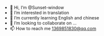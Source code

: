 - 👋 Hi, I’m @Sunset-window
- 👀 I’m interested in translation
- 🌱 I’m currently learning English and chinese
- 💞️ I’m looking to collaborate on ...
- 📫 How to reach me 1369851830@qq.com

<!---
Sunset-window/Sunset-window is a ✨ special ✨ repository because its `README.md` (this file) appears on your GitHub profile.
You can click the Preview link to take a look at your changes.
--->
